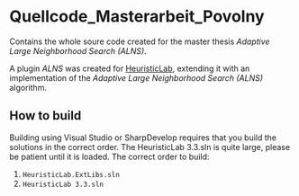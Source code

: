 
# Quellcode_Masterarbeit_Povolny

Contains the whole soure code created for the master thesis *Adaptive Large Neighborhood Search (ALNS)*. 

A plugin *ALNS* was created for [HeuristicLab](https://github.com/heal-research/HeuristicLab), extending it with an implementation of the *Adaptive Large Neighborhood Search (ALNS)* algorithm.

## How to build
Building using Visual Studio or SharpDevelop requires that you build the solutions in the correct order. The HeuristicLab 3.3.sln is quite large, please be patient until it is loaded.
The correct order to build:

 1. `HeuristicLab.ExtLibs.sln`
 2. `HeuristicLab 3.3.sln`
